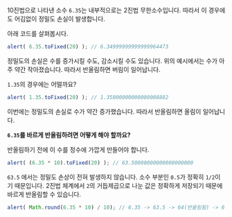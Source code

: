 10진법으로 나타낸 소수 `6.35`는 내부적으로는 2진법 무한소수입니다. 따라서 이 경우에도 어김없이 정밀도 손실이 발생합니다.

아래 코드를 살펴봅시다.

```js run
alert( 6.35.toFixed(20) ); // 6.34999999999999964473
```

정밀도의 손실은 수를 증가시킬 수도, 감소시킬 수도 있습니다. 위의 예시에서는 수가 아주 약간 작아졌습니다. 따라서 반올림하면 버림이 일어납니다.

`1.35`의 경우에는 어떨까요?

```js run
alert( 1.35.toFixed(20) ); // 1.35000000000000008882
```

이번에는 정밀도의 손실로 수가 약간 증가했습니다. 따라서 반올림하면 올림이 일어납니다.

**`6.35`를 바르게 반올림하려면 어떻게 해야 할까요?**

반올림하기 전에 이 수를 정수에 가깝게 만들어야 합니다.

```js run
alert( (6.35 * 10).toFixed(20) ); // 63.50000000000000000000
```

`63.5` 에서는 정밀도 손상이 전혀 발생하지 않습니다. 소수 부분인 `0.5`가 정확히 `1/2`이기 때문입니다. 2진법 체계에서 `2`의 거듭제곱으로 나눈 값은 정확하게 저장되기 때문에 바르게 반올림할 수 있습니다.


```js run
alert( Math.round(6.35 * 10) / 10); // 6.35 -> 63.5 -> 64(반올림됨) -> 6.4
```

